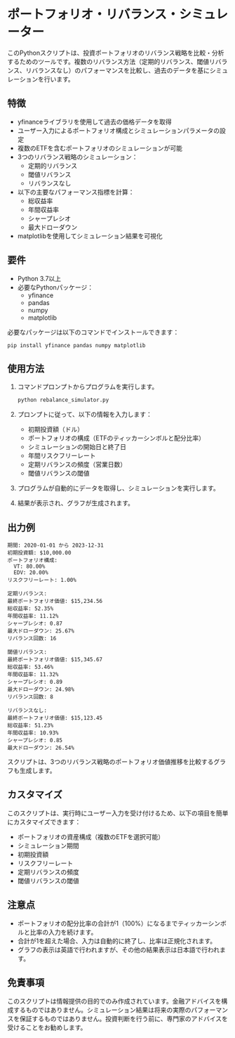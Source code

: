 # ポートフォリオ・リバランス・シミュレーター

このPythonスクリプトは、投資ポートフォリオのリバランス戦略を比較・分析するためのツールです。複数のリバランス方法（定期的リバランス、閾値リバランス、リバランスなし）のパフォーマンスを比較し、過去のデータを基にシミュレーションを行います。

## 特徴

- yfinanceライブラリを使用して過去の価格データを取得
- ユーザー入力によるポートフォリオ構成とシミュレーションパラメータの設定
- 複数のETFを含むポートフォリオのシミュレーションが可能
- 3つのリバランス戦略のシミュレーション：
  - 定期的リバランス
  - 閾値リバランス
  - リバランスなし
- 以下の主要なパフォーマンス指標を計算：
  - 総収益率
  - 年間収益率
  - シャープレシオ
  - 最大ドローダウン
- matplotlibを使用してシミュレーション結果を可視化

## 要件

- Python 3.7以上
- 必要なPythonパッケージ：
  - yfinance
  - pandas
  - numpy
  - matplotlib

必要なパッケージは以下のコマンドでインストールできます：

```
pip install yfinance pandas numpy matplotlib
```

## 使用方法

1. コマンドプロンプトからプログラムを実行します。
   ```bash
   python rebalance_simulator.py
   ```

2. プロンプトに従って、以下の情報を入力します：
   - 初期投資額（ドル）
   - ポートフォリオの構成（ETFのティッカーシンボルと配分比率）
   - シミュレーションの開始日と終了日
   - 年間リスクフリーレート
   - 定期リバランスの頻度（営業日数）
   - 閾値リバランスの閾値

3. プログラムが自動的にデータを取得し、シミュレーションを実行します。

4. 結果が表示され、グラフが生成されます。

## 出力例

```
期間: 2020-01-01 から 2023-12-31
初期投資額: $10,000.00
ポートフォリオ構成:
  VT: 80.00%
  EDV: 20.00%
リスクフリーレート: 1.00%

定期リバランス:
最終ポートフォリオ価値: $15,234.56
総収益率: 52.35%
年間収益率: 11.12%
シャープレシオ: 0.87
最大ドローダウン: 25.67%
リバランス回数: 16

閾値リバランス:
最終ポートフォリオ価値: $15,345.67
総収益率: 53.46%
年間収益率: 11.32%
シャープレシオ: 0.89
最大ドローダウン: 24.98%
リバランス回数: 8

リバランスなし:
最終ポートフォリオ価値: $15,123.45
総収益率: 51.23%
年間収益率: 10.93%
シャープレシオ: 0.85
最大ドローダウン: 26.54%
```

スクリプトは、3つのリバランス戦略のポートフォリオ価値推移を比較するグラフも生成します。

## カスタマイズ

このスクリプトは、実行時にユーザー入力を受け付けるため、以下の項目を簡単にカスタマイズできます：
- ポートフォリオの資産構成（複数のETFを選択可能）
- シミュレーション期間
- 初期投資額
- リスクフリーレート
- 定期リバランスの頻度
- 閾値リバランスの閾値

## 注意点

- ポートフォリオの配分比率の合計が1（100%）になるまでティッカーシンボルと比率の入力を続けます。
- 合計が1を超えた場合、入力は自動的に終了し、比率は正規化されます。
- グラフの表示は英語で行われますが、その他の結果表示は日本語で行われます。

## 免責事項

このスクリプトは情報提供の目的でのみ作成されています。金融アドバイスを構成するものではありません。シミュレーション結果は将来の実際のパフォーマンスを保証するものではありません。投資判断を行う前に、専門家のアドバイスを受けることをお勧めします。